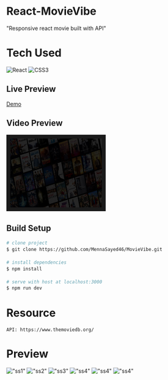 

# React-MovieVibe
"Responsive react movie built with API"
# Tech Used
 ![React](https://img.shields.io/badge/react-%2320232a.svg?style=for-the-badge&logo=react&logoColor=%2361DAFB)
 ![CSS3](https://img.shields.io/badge/css3-%231572B6.svg?style=for-the-badge&logo=css3&logoColor=white) 


## Live Preview
[Demo](https://github.com/MennaSayed46/MovieVibe.git)

## Video Preview

<a href="https://youtu.be/n3_S92AHT-8?si=YmtXywHScVVSZ6Fb
" target="_blank"><img src="https://github.com/MennaSayed46/MovieVibe/blob/main/src/assets/achtergrond_mededeling.jpg" 
alt="Demo" width="240" height="180" border="10" /></a>
## Build Setup

``` bash
# clone project
$ git clone https://github.com/MennaSayed46/MovieVibe.git

# install dependencies
$ npm install 

# serve with host at localhost:3000
$ npm run dev
```

# Resource
    API: https://www.themoviedb.org/
# Preview
!["ss1"](https://github.com/MennaSayed46/MovieVibe/blob/main/src/assets/Screenshot%202024-09-13%20153856.png)
!["ss2"](https://github.com/MennaSayed46/MovieVibe/blob/main/src/assets/Screenshot%202024-09-13%20153930.png)
!["ss3"](https://github.com/MennaSayed46/MovieVibe/blob/main/src/assets/Screenshot%202024-09-13%20154005.png)
!["ss4"](https://github.com/MennaSayed46/MovieVibe/blob/main/src/assets/Screenshot%202024-09-13%20154154.png)
!["ss4"](https://github.com/MennaSayed46/MovieVibe/blob/main/src/assets/Screenshot%202024-09-13%20154308.png)
!["ss4"](https://github.com/MennaSayed46/MovieVibe/blob/main/src/assets/Screenshot%202024-09-13%20154040.png)
